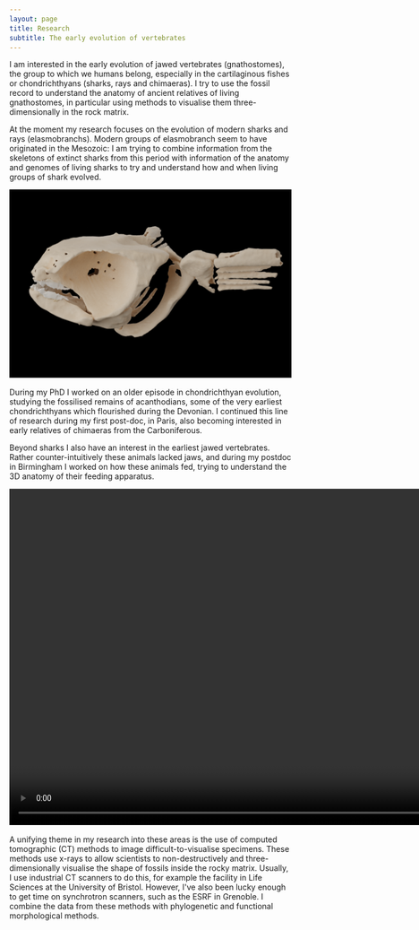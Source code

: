 ```yaml
---
layout: page
title: Research
subtitle: The early evolution of vertebrates
---
```


I am interested in the early evolution of jawed vertebrates (gnathostomes), the group to which we humans belong, especially in the cartilaginous fishes or chondrichthyans (sharks, rays and chimaeras). I try to use the fossil record to understand the anatomy of ancient relatives of living gnathostomes, in particular using methods to visualise them three-dimensionally in the rock matrix.

At the moment my research focuses on the evolution of modern sharks and rays (elasmobranchs). Modern groups of elasmobranch seem to have originated in the Mesozoic: I am trying to combine information from the skeletons of extinct sharks from this period with information of the anatomy and genomes of living sharks to try and understand how and when living groups of shark evolved.

![Image of Iniopera, a stem-group chimaera](/assets/img/Inopera6.png)

During my PhD I worked on an older episode in chondrichthyan evolution, studying the fossilised remains of acanthodians, some of the very earliest chondrichthyans which flourished during the Devonian. I continued this line of research during my first post-doc, in Paris, also becoming interested in early relatives of chimaeras from the Carboniferous.

Beyond sharks I also have an interest in the earliest jawed vertebrates. Rather counter-intuitively these animals lacked jaws, and during my postdoc in Birmingham I worked on how these animals fed, trying to understand the 3D anatomy of their feeding apparatus.

<center><video src="/assets/img/Acanthodes_SAA21.mp4" type="video/mp4" title="Video of Acanthodes, a Permian chondrichthyan" controls="true" autoplay="true" height="600" /></center>

A unifying theme in my research into these areas is the use of computed tomographic (CT) methods to image difficult-to-visualise specimens. These methods use x-rays to allow scientists to non-destructively and three-dimensionally visualise the shape of fossils inside the rocky matrix. Usually, I use industrial CT scanners to do this, for example the facility in Life Sciences at the University of Bristol. However, I've also been lucky enough to get time on synchrotron scanners, such as the ESRF in Grenoble. I combine the data from these methods with phylogenetic and functional morphological methods.
